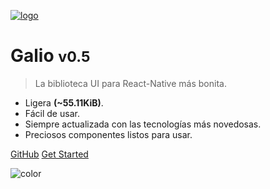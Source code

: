 [![logo](assets/logo.png)](https://galio.io ':target=_self')

# Galio <small>v0.5</small>

> La biblioteca UI para React-Native más bonita.

- Ligera <b>(~55.11KiB)</b>.
- Fácil de usar.
- Siempre actualizada con las tecnologías más novedosas.
- Preciosos componentes listos para usar.

[GitHub](https://github.com/galio-org/galio/)
[Get Started](#galio)

<!-- background color -->

![color](#fff)

